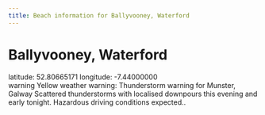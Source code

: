 ```yaml
---
title: Beach information for Ballyvooney, Waterford
---
```

# Ballyvooney, Waterford 

<div class="location-info">latitude: 52.80665171 longitude: -7.44000000</div>
<div id="met-eireann-warnings"><span class="material-icons yellow-warning">warning</span>&nbsp;Yellow weather warning: Thunderstorm warning for Munster, Galway Scattered thunderstorms with localised downpours this evening and early tonight. Hazardous driving conditions expected..&nbsp;</div>
<div></div>